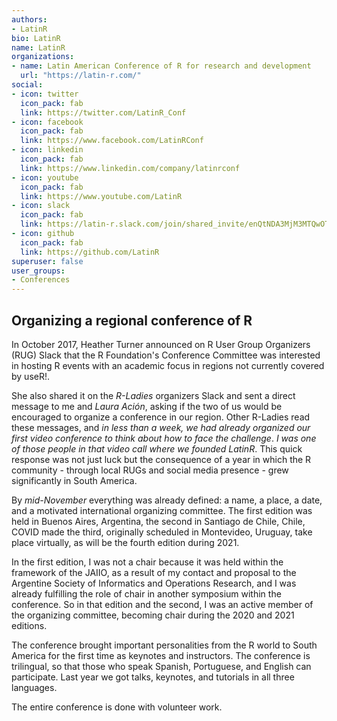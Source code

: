 ```yaml
---
authors:
- LatinR
bio: LatinR
name: LatinR
organizations:
- name: Latin American Conference of R for research and development
  url: "https://latin-r.com/"
social:
- icon: twitter
  icon_pack: fab
  link: https://twitter.com/LatinR_Conf
- icon: facebook
  icon_pack: fab
  link: https://www.facebook.com/LatinRConf
- icon: linkedin
  icon_pack: fab
  link: https://www.linkedin.com/company/latinrconf
- icon: youtube
  icon_pack: fab
  link: https://www.youtube.com/LatinR  
- icon: slack
  icon_pack: fab
  link: https://latin-r.slack.com/join/shared_invite/enQtNDA3MjM3MTQwOTM1LTg3ZWMyNWU3MGI2MGM5YzU0MGU4NWE5NjYwMjBhMGZmYTQzYTA0ODZlOTE1NDc0YzIwM2NhYTJiNDQyZjMzZjc
- icon: github
  icon_pack: fab
  link: https://github.com/LatinR
superuser: false
user_groups:
- Conferences
---
```


## Organizing a regional conference of R

In October 2017, Heather Turner announced on R User Group Organizers (RUG) Slack that the R Foundation's Conference Committee was interested in hosting R events with an academic focus in regions not currently covered by useR!.

She also shared it on the _R-Ladies_ organizers Slack and sent a direct message to me and _Laura Ación_, asking if the two of us would be encouraged to organize a conference in our region. Other R-Ladies read these messages, and _in less than a week, we had already organized our first video conference to think about how to face the challenge_. _I was one of those people in that video call where we founded LatinR_.
This quick response was not just luck but the consequence of a year in which the R community - through local RUGs and social media presence - grew significantly in South America.

By _mid-November_ everything was already defined: a name, a place, a date, and a motivated international organizing committee. The first edition was held in Buenos Aires, Argentina, the second in Santiago de Chile, Chile, COVID made the third, originally scheduled in Montevideo, Uruguay, take place virtually, as will be the fourth edition during 2021.

In the first edition, I was not a chair because it was held within the framework of the JAIIO, as a result of my contact and proposal to the Argentine Society of Informatics and Operations Research, and I was already fulfilling the role of chair in another symposium within the conference. So in that edition and the second, I was an active member of the organizing committee, becoming chair during the 2020 and 2021 editions.

The conference brought important personalities from the R world to South America for the first time as keynotes and instructors. The conference is trilingual, so that those who speak Spanish, Portuguese, and English can participate. Last year we got talks, keynotes, and tutorials in all three languages.

The entire conference is done with volunteer work.